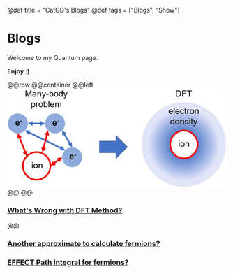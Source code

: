 @def title = "CatGD's Blogs"
@def tags = ["Blogs", "Show"]

# Blogs

Welcome to my Quantum page.

**Enjoy :)**

@@row
@@container
@@left [![](/assets/dft_method.png)](/posts/2022-09-26-WhatsWrongwithDFTmethod)@@
@@
### [What's Wrong with DFT Method?](/posts/2022-09-26-WhatsWrongwithDFTmethod)
@@


### [Another approximate to calculate fermions?](/posts/2022-10-08-fermions)

### [EFFECT Path Integral for fermions?](/posts/2023-2-25-PIforFermions)

